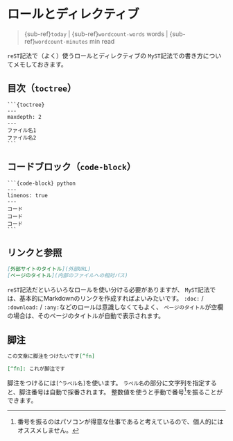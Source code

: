 # ロールとディレクティブ

> {sub-ref}`today` | {sub-ref}`wordcount-words` words | {sub-ref}`wordcount-minutes` min read


``reST``記法で（よく）使うロールとディレクティブの
``MyST``記法での書き方についてメモしておきます。

## 目次（``toctree``）

````
```{toctree}
---
maxdepth: 2
---
ファイル名1
ファイル名2
```
````

## コードブロック（``code-block``）

````
```{code-block} python
---
linenos: true
---
コード
コード
コード
```
````

## リンクと参照

```md
[外部サイトのタイトル](外部URL)
[ページのタイトル](内部のファイルへの相対パス)
```

``reST``記法だといろいろなロールを使い分ける必要がありますが、
``MyST``記法では、基本的にMarkdownのリンクを作成すればよいみたいです。
``:doc:`` / ``:download:`` / ``:any:``などのロールは意識しなくてもよく、
``ページのタイトル``が空欄の場合は、そのページのタイトルが自動で表示されます。

## 脚注

```md
この文章に脚注をつけたいです[^fn]

[^fn]: これが脚注です
```

脚注をつけるには``[^ラベル名]``を使います。
``ラベル名``の部分に文字列を指定すると、脚注番号は自動で採番されます。
整数値を使うと手動で番号[^num]を振ることができます。

[^num]: 番号を振るのはパソコンが得意な仕事であると考えているので、個人的にはオススメしません。
